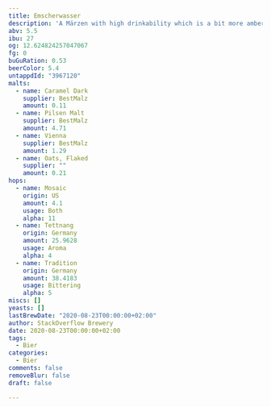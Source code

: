 ```yaml
---
title: Emscherwasser
description: 'A Märzen with high drinkability which is a bit more amber than expected. '
abv: 5.5
ibu: 27
og: 12.624824257047067
fg: 0
buGuRation: 0.53
beerColor: 5.4
untappdId: "3967120"
malts:
  - name: Caramel Dark
    supplier: BestMalz
    amount: 0.11
  - name: Pilsen Malt
    supplier: BestMalz
    amount: 4.71
  - name: Vienna
    supplier: BestMalz
    amount: 1.29
  - name: Oats, Flaked
    supplier: ""
    amount: 0.21
hops:
  - name: Mosaic
    origin: US
    amount: 4.1
    usage: Both
    alpha: 11
  - name: Tettnang
    origin: Germany
    amount: 25.9628
    usage: Aroma
    alpha: 4
  - name: Tradition
    origin: Germany
    amount: 38.4183
    usage: Bittering
    alpha: 5
miscs: []
yeasts: []
lastBrewDate: "2020-08-23T00:00:00+02:00"
author: StackOverflow Brewery
date: 2020-08-23T00:00:00+02:00
tags:
  - Bier
categories:
  - Bier
comments: false
removeBlur: false
draft: false

---
```

